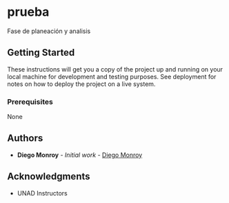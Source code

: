 # prueba
Fase de planeación y analisis

## Getting Started

These instructions will get you a copy of the project up and running on your local machine for development and testing purposes. See deployment for notes on how to deploy the project on a live system.

### Prerequisites

None

## Authors

* **Diego Monroy** - *Initial work* - [Diego Monroy](https://github.com/Diego-Zen)


## Acknowledgments

* UNAD Instructors

